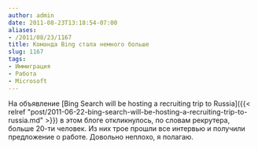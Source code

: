 ```yaml
---
author: admin
date: 2011-08-23T13:18:54-07:00
aliases:
- /2011/08/23/1167
title: Команда Bing стала немного больше
slug: 1167
tags:
- Иммиграция
- Работа
- Microsoft
---
```


На объявление [Bing Search will be hosting a recruiting trip to Russia]({{< relref "post/2011-06-22-bing-search-will-be-hosting-a-recruiting-trip-to-russia.md" >}}) в этом блоге откликнулось, по словам рекрутера, больше 20-ти человек. Из них трое прошли все интервью и получили предложение о работе. Довольно неплохо, я полагаю.

